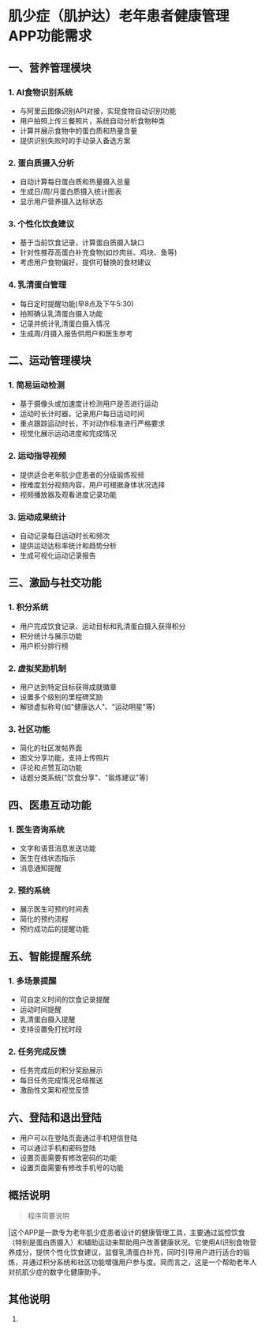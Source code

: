 # 肌少症（肌护达）老年患者健康管理APP功能需求

## 一、营养管理模块

### 1. AI食物识别系统
- 与阿里云图像识别API对接，实现食物自动识别功能
- 用户拍照上传三餐照片，系统自动分析食物种类
- 计算并展示食物中的蛋白质和热量含量
- 提供识别失败时的手动录入备选方案

### 2. 蛋白质摄入分析
- 自动计算每日蛋白质和热量摄入总量
- 生成日/周/月蛋白质摄入统计图表
- 显示用户营养摄入达标状态

### 3. 个性化饮食建议
- 基于当前饮食记录，计算蛋白质摄入缺口
- 针对性推荐高蛋白补充食物(如炒肉丝、鸡块、鱼等)
- 考虑用户食物偏好，提供可替换的食材建议

### 4. 乳清蛋白管理
- 每日定时提醒功能(早8点及下午5:30)
- 拍照确认乳清蛋白摄入功能
- 记录并统计乳清蛋白摄入情况
- 生成周/月摄入报告供用户和医生参考

## 二、运动管理模块

### 1. 简易运动检测
- 基于摄像头或加速度计检测用户是否进行运动
- 运动时长计时器，记录用户每日运动时间
- 重点跟踪运动时长，不对动作标准进行严格要求
- 视觉化展示运动进度和完成情况

### 2. 运动指导视频
- 提供适合老年肌少症患者的分级锻炼视频
- 按难度划分视频内容，用户可根据身体状况选择
- 视频播放器及观看进度记录功能

### 3. 运动成果统计
- 自动记录每日运动时长和频次
- 提供运动达标率统计和趋势分析
- 生成可视化运动记录报告

## 三、激励与社交功能

### 1. 积分系统
- 用户完成饮食记录、运动目标和乳清蛋白摄入获得积分
- 积分统计与展示功能
- 用户积分排行榜

### 2. 虚拟奖励机制
- 用户达到特定目标获得成就徽章
- 设置多个级别的里程碑奖励
- 解锁虚拟称号(如"健康达人"、"运动明星"等)

### 3. 社区功能
- 简化的社区发帖界面
- 图文分享功能，支持上传照片
- 评论和点赞互动功能
- 话题分类系统("饮食分享"、"锻炼建议"等)

## 四、医患互动功能

### 1. 医生咨询系统
- 文字和语音消息发送功能
- 医生在线状态指示
- 消息通知提醒

### 2. 预约系统
- 展示医生可预约时间表
- 简化的预约流程
- 预约成功后的提醒功能

## 五、智能提醒系统

### 1. 多场景提醒
- 可自定义时间的饮食记录提醒
- 运动时间提醒
- 乳清蛋白摄入提醒
- 支持设置免打扰时段

### 2. 任务完成反馈
- 任务完成后的积分奖励展示
- 每日任务完成情况总结推送
- 激励性文案和视觉反馈

## 六、登陆和退出登陆
- 用户可以在登陆页面通过手机短信登陆
- 可以通过手机和密码登陆
- 设置页面需要有修改密码的功能
- 设置页面需要有修改手机号的功能

## 概括说明
> 程序简要说明

|这个APP是一款专为老年肌少症患者设计的健康管理工具，主要通过监控饮食（特别是蛋白质摄入）和辅助运动来帮助用户改善健康状况。它使用AI识别食物营养成分，提供个性化饮食建议，监督乳清蛋白补充，同时引导用户进行适合的锻炼，并通过积分系统和社区功能增强用户参与度。简而言之，这是一个帮助老年人对抗肌少症的数字化健康助手。

## 其他说明
1. 
